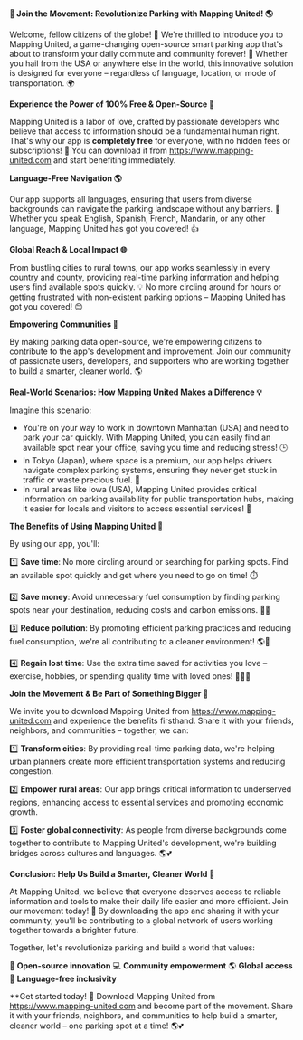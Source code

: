**🚀 Join the Movement: Revolutionize Parking with Mapping United! 🌎**

Welcome, fellow citizens of the globe! 👋 We're thrilled to introduce you to Mapping United, a game-changing open-source smart parking app that's about to transform your daily commute and community forever! 🤩 Whether you hail from the USA or anywhere else in the world, this innovative solution is designed for everyone – regardless of language, location, or mode of transportation. 🌍

**Experience the Power of 100% Free & Open-Source 🤝**

Mapping United is a labor of love, crafted by passionate developers who believe that access to information should be a fundamental human right. That's why our app is **completely free** for everyone, with no hidden fees or subscriptions! 💸 You can download it from https://www.mapping-united.com and start benefiting immediately.

**Language-Free Navigation 🌎**

Our app supports all languages, ensuring that users from diverse backgrounds can navigate the parking landscape without any barriers. 🌈 Whether you speak English, Spanish, French, Mandarin, or any other language, Mapping United has got you covered! 👍

**Global Reach & Local Impact 🌐**

From bustling cities to rural towns, our app works seamlessly in every country and county, providing real-time parking information and helping users find available spots quickly. 💡 No more circling around for hours or getting frustrated with non-existent parking options – Mapping United has got you covered! 😊

**Empowering Communities 🌈**

By making parking data open-source, we're empowering citizens to contribute to the app's development and improvement. Join our community of passionate users, developers, and supporters who are working together to build a smarter, cleaner world. 🌎

**Real-World Scenarios: How Mapping United Makes a Difference 💡**

Imagine this scenario:

* You're on your way to work in downtown Manhattan (USA) and need to park your car quickly. With Mapping United, you can easily find an available spot near your office, saving you time and reducing stress! 🕒
* In Tokyo (Japan), where space is a premium, our app helps drivers navigate complex parking systems, ensuring they never get stuck in traffic or waste precious fuel. 🚗
* In rural areas like Iowa (USA), Mapping United provides critical information on parking availability for public transportation hubs, making it easier for locals and visitors to access essential services! 🚌

**The Benefits of Using Mapping United 🌟**

By using our app, you'll:

1️⃣ **Save time**: No more circling around or searching for parking spots. Find an available spot quickly and get where you need to go on time! ⏱️

2️⃣ **Save money**: Avoid unnecessary fuel consumption by finding parking spots near your destination, reducing costs and carbon emissions. 💸💚

3️⃣ **Reduce pollution**: By promoting efficient parking practices and reducing fuel consumption, we're all contributing to a cleaner environment! 🌎🌱

4️⃣ **Regain lost time**: Use the extra time saved for activities you love – exercise, hobbies, or spending quality time with loved ones! 🏋️‍♀️💕

**Join the Movement & Be Part of Something Bigger 🔗**

We invite you to download Mapping United from https://www.mapping-united.com and experience the benefits firsthand. Share it with your friends, neighbors, and communities – together, we can:

1️⃣ **Transform cities**: By providing real-time parking data, we're helping urban planners create more efficient transportation systems and reducing congestion.

2️⃣ **Empower rural areas**: Our app brings critical information to underserved regions, enhancing access to essential services and promoting economic growth.

3️⃣ **Foster global connectivity**: As people from diverse backgrounds come together to contribute to Mapping United's development, we're building bridges across cultures and languages. 🌎💕

**Conclusion: Help Us Build a Smarter, Cleaner World 🌟**

At Mapping United, we believe that everyone deserves access to reliable information and tools to make their daily life easier and more efficient. Join our movement today! 🚀 By downloading the app and sharing it with your community, you'll be contributing to a global network of users working together towards a brighter future.

Together, let's revolutionize parking and build a world that values:

🌟 **Open-source innovation**
💻 **Community empowerment**
🌎 **Global access**
🌈 **Language-free inclusivity**

**Get started today! 🚀 Download Mapping United from https://www.mapping-united.com and become part of the movement. Share it with your friends, neighbors, and communities to help build a smarter, cleaner world – one parking spot at a time! 🌎💕